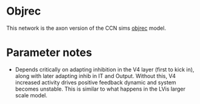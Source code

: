 # Objrec

This network is the axon version of the CCN sims [objrec](https://github.com/CompCogNeuro/sims/tree/main/ch6/objrec) model.

# Parameter notes

* Depends critically on adapting inhibition in the V4 layer (first to kick in), along with later adapting inhib in IT and Output.  Without this, V4 increased activity drives positive feedback dynamic and system becomes unstable. This is similar to what happens in the LVis larger scale model.

